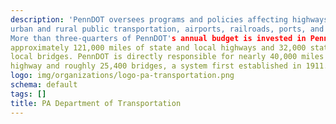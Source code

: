 ```yaml
---
description: 'PennDOT oversees programs and policies affecting highways, 
urban and rural public transportation, airports, railroads, ports, and waterways. 
More than three-quarters of PennDOT's annual budget is invested in Pennsylvania's 
approximately 121,000 miles of state and local highways and 32,000 state and 
local bridges. PennDOT is directly responsible for nearly 40,000 miles of 
highway and roughly 25,400 bridges, a system first established in 1911.'
logo: img/organizations/logo-pa-transportation.png
schema: default
tags: []
title: PA Department of Transportation
---
```

